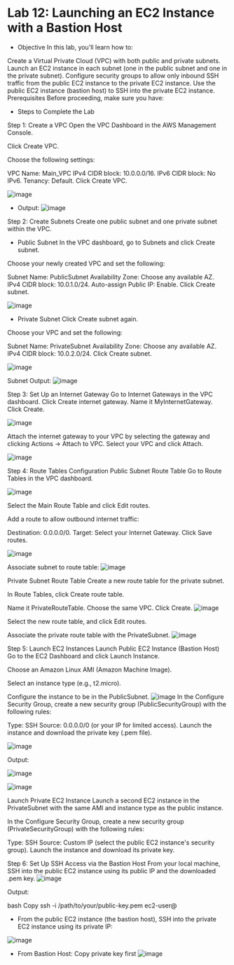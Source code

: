 # Lab 12: Launching an EC2 Instance with a Bastion Host

- Objective
In this lab, you'll learn how to:

Create a Virtual Private Cloud (VPC) with both public and private subnets.
Launch an EC2 instance in each subnet (one in the public subnet and one in the private subnet).
Configure security groups to allow only inbound SSH traffic from the public EC2 instance to the private EC2 instance.
Use the public EC2 instance (bastion host) to SSH into the private EC2 instance.
Prerequisites
Before proceeding, make sure you have:

- Steps to Complete the Lab

Step 1: Create a VPC
Open the VPC Dashboard in the AWS Management Console.

Click Create VPC.

Choose the following settings:

VPC Name: Main_VPC
IPv4 CIDR block: 10.0.0.0/16.
IPv6 CIDR block: No IPv6.
Tenancy: Default.
Click Create VPC.

![image](https://github.com/user-attachments/assets/aa113018-aa41-4362-a1a8-3d347e04ada0)

- Output:
![image](https://github.com/user-attachments/assets/9ce6c731-1a1f-4e8f-966d-eff122ada1c7)


Step 2: Create Subnets
Create one public subnet and one private subnet within the VPC.


- Public Subnet
In the VPC dashboard, go to Subnets and click Create subnet.

Choose your newly created VPC and set the following:

Subnet Name: PublicSubnet
Availability Zone: Choose any available AZ.
IPv4 CIDR block: 10.0.1.0/24.
Auto-assign Public IP: Enable.
Click Create subnet.

![image](https://github.com/user-attachments/assets/5467792a-5910-4c13-8e15-b764851d0792)


- Private Subnet
Click Create subnet again.

Choose your VPC and set the following:

Subnet Name: PrivateSubnet
Availability Zone: Choose any available AZ.
IPv4 CIDR block: 10.0.2.0/24.
Click Create subnet.

![image](https://github.com/user-attachments/assets/7092380f-2a34-41ef-bc8c-977186b7bccf)

Subnet Output:
![image](https://github.com/user-attachments/assets/57718f58-d58c-451c-9fdf-181401317995)

Step 3: Set Up an Internet Gateway
Go to Internet Gateways in the VPC dashboard.
Click Create internet gateway.
Name it MyInternetGateway.
Click Create.

![image](https://github.com/user-attachments/assets/a65c720b-1da7-4fbd-8aca-2ae44bf39803)

Attach the internet gateway to your VPC by selecting the gateway and clicking Actions → Attach to VPC. Select your VPC and click Attach.

![image](https://github.com/user-attachments/assets/96946800-e8bd-4bc6-adf1-43fd89dd9f74)

Step 4: Route Tables Configuration
Public Subnet Route Table
Go to Route Tables in the VPC dashboard.

![image](https://github.com/user-attachments/assets/0f19f2ae-d6cd-451f-afd5-1169c484b637)

Select the Main Route Table and click Edit routes.

Add a route to allow outbound internet traffic:

Destination: 0.0.0.0/0.
Target: Select your Internet Gateway.
Click Save routes.

![image](https://github.com/user-attachments/assets/56ff9a8c-0050-43fe-a6d5-ed9ffb1b38b5)

Associate subnet to route table:
![image](https://github.com/user-attachments/assets/0edf40ed-dc4a-44aa-a471-fe50596d5dce)


Private Subnet Route Table
Create a new route table for the private subnet.

In Route Tables, click Create route table.

Name it PrivateRouteTable.
Choose the same VPC.
Click Create.
![image](https://github.com/user-attachments/assets/e630cdb3-c0cd-444a-a144-6222662d5c1a)

Select the new route table, and click Edit routes.

Associate the private route table with the PrivateSubnet.
![image](https://github.com/user-attachments/assets/84ec96cf-4289-49aa-9a2c-a3d1452d744d)


Step 5: Launch EC2 Instances
Launch Public EC2 Instance (Bastion Host)
Go to the EC2 Dashboard and click Launch Instance.

Choose an Amazon Linux AMI (Amazon Machine Image).

Select an instance type (e.g., t2.micro).

Configure the instance to be in the PublicSubnet.
![image](https://github.com/user-attachments/assets/a3076042-072c-4d86-81f2-9c147a1f3259)
In the Configure Security Group, create a new security group (PublicSecurityGroup) with the following rules:

Type: SSH
Source: 0.0.0.0/0 (or your IP for limited access).
Launch the instance and download the private key (.pem file).

![image](https://github.com/user-attachments/assets/0a7c4be6-d91c-47ff-b2eb-5313dd267eef)

Output:

![image](https://github.com/user-attachments/assets/1b9de418-f926-434b-9a25-2ed750d4f07a)

![image](https://github.com/user-attachments/assets/6f1e4cec-3548-43bc-8133-02e59cb8f0e6)


Launch Private EC2 Instance
Launch a second EC2 instance in the PrivateSubnet with the same AMI and instance type as the public instance.

In the Configure Security Group, create a new security group (PrivateSecurityGroup) with the following rules:

Type: SSH
Source: Custom IP (select the public EC2 instance's security group).
Launch the instance and download its private key.

Step 6: Set Up SSH Access via the Bastion Host
From your local machine, SSH into the public EC2 instance using its public IP and the downloaded .pem key.
![image](https://github.com/user-attachments/assets/910bd597-0a70-4432-8776-e96aae5ff9b9)

Output:

bash
Copy
ssh -i /path/to/your/public-key.pem ec2-user@<Public-EC2-Public-IP>
- From the public EC2 instance (the bastion host), SSH into the private EC2 instance using its private IP:

![image](https://github.com/user-attachments/assets/d1004986-090b-4169-a79f-289282863db8)

- From Bastion Host:
Copy private key first
![image](https://github.com/user-attachments/assets/98da269c-11f8-46fd-aaeb-5415a358a57d)


